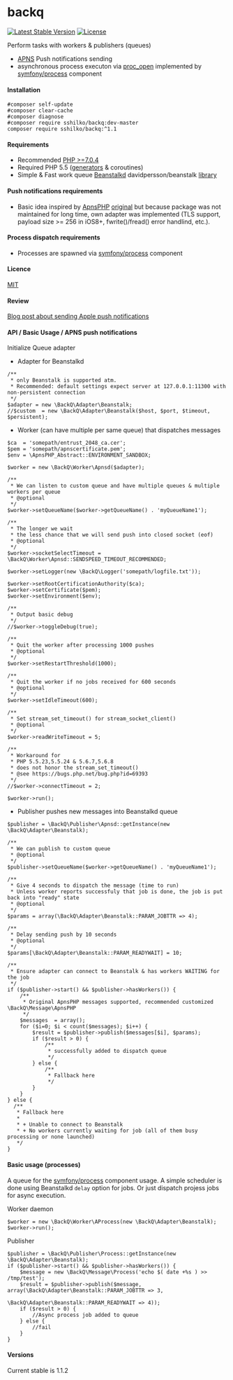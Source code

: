backq
=====

[![Latest Stable Version](https://poser.pugx.org/sshilko/backq/v/stable)](https://packagist.org/packages/sshilko/backq)
[![License](https://poser.pugx.org/sshilko/backq/license)](https://packagist.org/packages/sshilko/backq)

Perform tasks with workers &amp; publishers (queues)

* [APNS](https://developer.apple.com/library/ios/documentation/NetworkingInternet/Conceptual/RemoteNotificationsPG/Chapters/ApplePushService.html#//apple_ref/doc/uid/TP40008194-CH100-SW9) Push notifications sending
* asynchronous process executon via [proc_open](http://php.net/manual/en/function.proc-open.php) implemented by [symfony/process](http://symfony.com/doc/current/components/process.html) component

#### Installation
```
#composer self-update
#composer clear-cache
#composer diagnose
#composer require sshilko/backq:dev-master
composer require sshilko/backq:^1.1
```

#### Requirements

* Recommended [PHP >=7.0.4](https://launchpad.net/~ondrej/+archive/ubuntu/php)
* Required PHP 5.5 ([generators](http://php.net/manual/en/language.generators.overview.php) & coroutines)
* Simple & Fast work queue [Beanstalkd](https://github.com/kr/beanstalkd/blob/master/doc/protocol.txt) davidpersson/beanstalk [library](https://github.com/davidpersson/beanstalk)

#### Push notifications requirements

* Basic idea inspired by [ApnsPHP](https://packagist.org/packages/duccio/apns-php) [original](https://code.google.com/archive/p/apns-php/) but because package was not maintained for long time, own adapter was implemented (TLS support, payload size >= 256 in iOS8+, fwrite()/fread() error handlind, etc.).

#### Process dispatch requirements
 
* Processes are spawned via [symfony/process](http://symfony.com/doc/current/components/process.html) component
  
#### Licence
[MIT](http://opensource.org/licenses/MIT)

#### Review

[Blog post about sending Apple push notifications](http://moar.sshilko.com/2014/09/09/APNS-Workers/) 

#### API / Basic Usage / APNS push notifications

Initialize Queue adapter

* Adapter for Beanstalkd
```
/**
 * only Beanstalk is supported atm.
 * Recommended: default settings expect server at 127.0.0.1:11300 with non-persistent connection
 */ 
$adapter = new \BackQ\Adapter\Beanstalk;
//$custom  = new \BackQ\Adapter\Beanstalk($host, $port, $timeout, $persistent);
```

* Worker (can have multiple per same queue) that dispatches messages

```
$ca  = 'somepath/entrust_2048_ca.cer';
$pem = 'somepath/apnscertificate.pem';
$env = \ApnsPHP_Abstract::ENVIRONMENT_SANDBOX;

$worker = new \BackQ\Worker\Apnsd($adapter);

/**
 * We can listen to custom queue and have multiple queues & multiple workers per queue
 * @optional
 */
$worker->setQueueName($worker->getQueueName() . 'myQueueName1');

/**
 * The longer we wait
 * the less chance that we will send push into closed socket (eof)
 * @optional
 */
$worker->socketSelectTimeout = \BackQ\Worker\Apnsd::SENDSPEED_TIMEOUT_RECOMMENDED;

$worker->setLogger(new \BackQ\Logger('somepath/logfile.txt'));

$worker->setRootCertificationAuthority($ca);
$worker->setCertificate($pem);
$worker->setEnvironment($env);

/**
 * Output basic debug
 */
//$worker->toggleDebug(true);

/**
 * Quit the worker after processing 1000 pushes
 * @optional
 */
$worker->setRestartThreshold(1000);

/**
 * Quit the worker if no jobs received for 600 seconds
 * @optional
 */
$worker->setIdleTimeout(600);

/**
 * Set stream_set_timeout() for stream_socket_client()
 * @optional
 */
$worker->readWriteTimeout = 5;

/**
 * Workaround for
 * PHP 5.5.23,5.5.24 & 5.6.7,5.6.8
 * does not honor the stream_set_timeout()
 * @see https://bugs.php.net/bug.php?id=69393
 */
//$worker->connectTimeout = 2;

$worker->run();
```

* Publisher pushes new messages into Beanstalkd queue

```
$publisher = \BackQ\Publisher\Apnsd::getInstance(new \BackQ\Adapter\Beanstalk);

/**
 * We can publish to custom queue
 * @optional
 */
$publisher->setQueueName($worker->getQueueName() . 'myQueueName1');

/**
 * Give 4 seconds to dispatch the message (time to run)
 * Unless worker reports successfuly that job is done, the job is put back into "ready" state
 * @optional
 */
$params = array(\BackQ\Adapter\Beanstalk::PARAM_JOBTTR => 4);

/**
 * Delay sending push by 10 seconds
 * @optional
 */
$params[\BackQ\Adapter\Beanstalk::PARAM_READYWAIT] = 10;

/**
 * Ensure adapter can connect to Beanstalk & has workers WAITING for the job
 */
if ($publisher->start() && $publisher->hasWorkers()) {
    /**
     * Original ApnsPHP messages supported, recommended customized \BackQ\Message\ApnsPHP
     */
    $messages  = array();
    for ($i=0; $i < count($messages); $i++) {
        $result = $publisher->publish($messages[$i], $params);
        if ($result > 0) {
            /**
             * successfully added to dispatch queue
             */
        } else {
            /**
             * Fallback here
             */
        }
    }
} else {
  /**
   * Fallback here
   * 
   * + Unable to connect to Beanstalk 
   * + No workers currently waiting for job (all of them busy processing or none launched)
   */
}
```

#### Basic usage (processes)

A queue for the [symfony/process](http://symfony.com/doc/current/components/process.html) component usage.
A simple scheduler is done using Beanstalkd `delay` option for jobs. Or just dispatch projess jobs for async execution.

Worker daemon
```
$worker = new \BackQ\Worker\AProcess(new \BackQ\Adapter\Beanstalk);
$worker->run();
```

Publisher
```
$publisher = \BackQ\Publisher\Process::getInstance(new \BackQ\Adapter\Beanstalk);
if ($publisher->start() && $publisher->hasWorkers()) {
    $message = new \BackQ\Message\Process('echo $( date +%s ) >> /tmp/test');
    $result = $publisher->publish($message, array(\BackQ\Adapter\Beanstalk::PARAM_JOBTTR => 3,
                                                  \BackQ\Adapter\Beanstalk::PARAM_READYWAIT => 4));
    if ($result > 0) {
        //Async process job added to queue
    } else {
        //fail
    }
}
```

#### Versions

Current stable is 1.1.2

